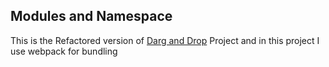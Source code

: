 ## Modules and Namespace

This is the Refactored version of [Darg and Drop](https://github.com/WaleedTariq109/typescript-project/tree/main/project-manager) Project and in this project I use webpack for bundling
